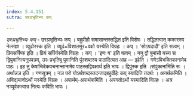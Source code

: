 ```yaml
---
index: 5.4.151
sutra: उरःप्रभृतिभ्यः कप्

---
```

_उरःप्रभृतिभ्यः कप्_ - उरःप्रभृतिभ्यः कप् । बहुव्रीहौ समासान्तस्तद्धित इति विशेषः । तद्धितत्वात् ककारस्य नेत्संज्ञा । व्यूढोरस्क इति । व्यूढं=विशालमुर=वक्षो यस्येति विग्रहः । कप् । 'सोऽपदादौ' इति सत्वम् । प्रियसर्पिष्क इति । प्रियं सर्पिर्यस्येति विग्रहः । कप् । 'इणः ष' इति षत्वम् । ननु द्वौ पुमांसौ यस्य स द्विपुमानित्यनुपपन्नम्, उरः प्रभृतिषु पुमानिति पुंस्शब्दस्य पाठादित्यत आह — इहेति । गणेऽविभक्तिकानामेव पाठः । इह तु केषांचिदेकवचनान्तानामेव पाठस्तद्विवक्षार्थ इति भावः । द्विपुंस्क इति ।संपुंकाना॑मिति सः । अर्थान्नञ इति । गणसूत्रम् । नञ परो योऽर्थशब्दस्तदन्ताद्बहुव्रीहेः कप् स्यादिति तदर्थः । अनर्थकमिति । अविद्यमानोऽर्थो यस्येति विग्रहः । अपार्थम्-अपार्थकमिति । अपगतोऽर्थो यस्मादिति विग्रहः । अत्र नञ्पूर्वकत्वान्न नित्यः कविति भावः ।